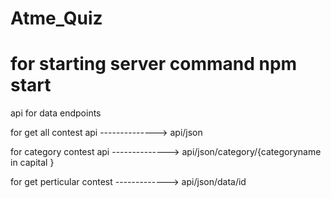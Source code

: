 # Atme_Quiz
# for starting server command npm start

api for data endpoints

for get all contest api   -------------->  api/json

for category contest api  -------------->  api/json/category/{categoryname in capital }

for get perticular contest ------------->  api/json/data/id


 
